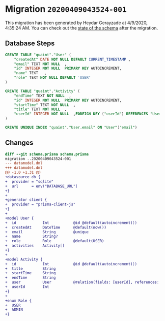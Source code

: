 # Migration `20200409043524-001`

This migration has been generated by Heydar Gerayzade at 4/9/2020, 4:35:24 AM.
You can check out the [state of the schema](./schema.prisma) after the migration.

## Database Steps

```sql
CREATE TABLE "quaint"."User" (
    "createdAt" DATE NOT NULL DEFAULT CURRENT_TIMESTAMP ,
    "email" TEXT NOT NULL  ,
    "id" INTEGER NOT NULL  PRIMARY KEY AUTOINCREMENT,
    "name" TEXT   ,
    "role" TEXT NOT NULL DEFAULT 'USER' 
) 

CREATE TABLE "quaint"."Activity" (
    "endTime" TEXT NOT NULL  ,
    "id" INTEGER NOT NULL  PRIMARY KEY AUTOINCREMENT,
    "startTime" TEXT NOT NULL  ,
    "title" TEXT NOT NULL  ,
    "userId" INTEGER NOT NULL  ,FOREIGN KEY ("userId") REFERENCES "User"("id") ON DELETE CASCADE ON UPDATE CASCADE
) 

CREATE UNIQUE INDEX "quaint"."User.email" ON "User"("email")
```

## Changes

```diff
diff --git schema.prisma schema.prisma
migration ..20200409043524-001
--- datamodel.dml
+++ datamodel.dml
@@ -1,0 +1,31 @@
+datasource db {
+  provider = "sqlite"
+  url      = env("DATABASE_URL")
+}
+
+generator client {
+  provider = "prisma-client-js"
+}
+
+model User {
+  id            Int           @id @default(autoincrement())
+  createdAt     DateTime      @default(now())
+  email         String        @unique
+  name          String?
+  role          Role          @default(USER)
+  activities    Activity[]
+}
+
+model Activity {
+  id            Int           @id @default(autoincrement())
+  title         String
+  startTime     String        
+  endTime       String        
+  user          User          @relation(fields: [userId], references: [id])
+  userId        Int
+}
+
+enum Role {
+  USER
+  ADMIN
+}
```


